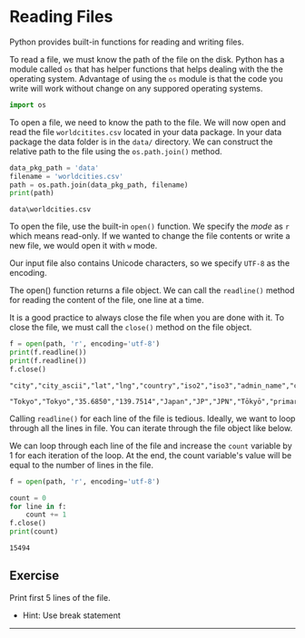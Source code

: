 # Reading Files

Python provides built-in functions for reading and writing files.  

To read a file, we must know the path of the file on the disk. Python has a module called `os` that has helper functions that helps dealing with the the operating system. Advantage of using the `os` module is that the code you write will work without change on any suppored operating systems.


```python
import os
```

To open a file, we need to know the path to the file. We will now open and read the file `worldcitites.csv` located in your data package. In your data package the data folder is in the `data/` directory. We can construct the relative path to the file using the `os.path.join()` method.


```python
data_pkg_path = 'data'
filename = 'worldcities.csv'
path = os.path.join(data_pkg_path, filename)
print(path)
```

    data\worldcities.csv


To open the file, use the built-in `open()` function. We specify the *mode* as `r` which means read-only. If we wanted to change the file contents or write a new file, we would open it with `w` mode.

Our input file also contains Unicode characters, so we specify `UTF-8` as the encoding.

The open() function returns a file object. We can call the  `readline()` method for reading the content of the file, one line at a time.

It is a good practice to always close the file when you are done with it. To close the file, we must call the `close()` method on the file object.


```python
f = open(path, 'r', encoding='utf-8')
print(f.readline())
print(f.readline())
f.close()
```

    "city","city_ascii","lat","lng","country","iso2","iso3","admin_name","capital","population","id"
    
    "Tokyo","Tokyo","35.6850","139.7514","Japan","JP","JPN","Tōkyō","primary","35676000","1392685764"
    


Calling `readline()` for each line of the file is tedious. Ideally, we want to loop through all the lines in file. You can iterate through the file object like below.

We can loop through each line of the file and increase the `count` variable by 1 for each iteration of the loop. At the end, the count variable's value will be equal to the number of lines in the file.


```python
f = open(path, 'r', encoding='utf-8')

count = 0
for line in f:
    count += 1
f.close()
print(count)
```

    15494


## Exercise

Print first 5 lines of the file. 

- Hint: Use break statement

----
